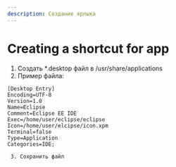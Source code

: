 ```yaml
---
description: Создание ярлыка
---
```


# Creating a shortcut for app

1. Создать \*.desktop файл в /usr/share/applications
2.  Пример файла: 

```text
[Desktop Entry]
Encoding=UTF-8
Version=1.0
Name=Eclipse
Comment=Eclipse EE IDE
Exec=/home/user/eclipse/eclipse
Icon=/home/user/elcipse/icon.xpm
Terminal=false
Type=Application
Categories=IDE;
```

     3. Сохранить файл

